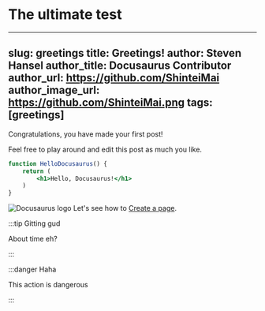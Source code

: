 # The ultimate test

---
slug: greetings
title: Greetings!
author: Steven Hansel
author_title: Docusaurus Contributor
author_url: https://github.com/ShinteiMai
author_image_url: https://github.com/ShinteiMai.png
tags: [greetings]
---

Congratulations, you have made your first post!

Feel free to play around and edit this post as much you like.
```jsx title="src/components/HelloDocusaurus.js"
function HelloDocusaurus() {
    return (
        <h1>Hello, Docusaurus!</h1>
    )
}
```
![Docusaurus logo](/img/docusaurus.png)
Let's see how to [Create a page](/docs/tutorial-basics/markdown-features#front-matter).

:::tip Gitting gud

About time eh?

:::

:::danger Haha

This action is dangerous

:::
